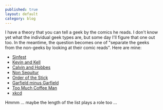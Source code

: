 ```yaml
---
published: true
layout: default
category: blog
---
```


I have a theory that you can tell a geek by the comics he reads. I don't know yet what the individual geek types are, but some day I'll figure that one out too. In the meantime, the question becomes one of "separate the geeks from the non-geeks by looking at their comic reads". Here are mine:

* [Sinfest](http://www.sinfest.net)
* [Kevin and Kell](http://kevinandkell.com/)
* [Calvin and Hobbes](http://www.gocomics.com/calvinandhobbes/)
* [Non Sequitur](http://www.gocomics.com/nonsequitur)
* [Order of the Stick](http://www.giantitp.com/comics/oots0001.html)
* [Garfield minus Garfield](http://garfieldminusgarfield.net/)
* [Too Much Coffee Man](http://tmcm.com/)
* [xkcd](http://www.xkcd.com/)

Hmmm ... maybe the length of the list plays a role too ...